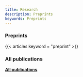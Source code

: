 ```yaml
---
title: Research
description: Preprints
keywords: Preprints
---
```



### Preprints

{{< articles keyword = "preprint" >}}


### All publications

[**All publications**](/research/all)
